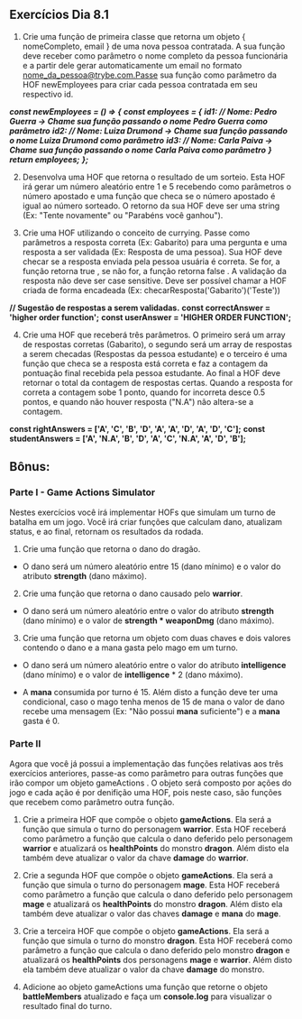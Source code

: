 ## Exercícios Dia 8.1

1. Crie uma função de primeira classe que retorna um objeto { nomeCompleto, email } de uma nova pessoa contratada. A sua função deve receber como parâmetro o nome completo da pessoa funcionária e a partir dele gerar automaticamente um email no formato nome_da_pessoa@trybe.com.Passe sua função como parâmetro da HOF newEmployees para criar cada pessoa contratada em seu respectivo id.

**_const newEmployees = () => {_**
  **_const employees = {_**
    **_id1: // Nome: Pedro Guerra -> Chame sua função passando o nome Pedro Guerra como parâmetro_**
    **_id2: // Nome: Luiza Drumond -> Chame sua função passando o nome Luiza Drumond como parâmetro_**
    **_id3: // Nome: Carla Paiva -> Chame sua função passando o nome Carla Paiva como parâmetro_**
  **_}_**
  **_return employees;_**
**_};_**

2. Desenvolva uma HOF que retorna o resultado de um sorteio. Esta HOF irá gerar um número aleatório entre 1 e 5 recebendo como parâmetros o número apostado e uma função que checa se o número apostado é igual ao número sorteado. O retorno da sua HOF deve ser uma string (Ex: "Tente novamente" ou "Parabéns você ganhou").

3. Crie uma HOF utilizando o conceito de currying. Passe como parâmetros a resposta correta (Ex: Gabarito) para uma pergunta e uma resposta a ser validada (Ex: Resposta de uma pessoa). Sua HOF deve checar se a resposta enviada pela pessoa usuária é correta. Se for, a função retorna true , se não for, a função retorna false .
A validação da resposta não deve ser case sensitive.
Deve ser possível chamar a HOF criada de forma encadeada (Ex: checarResposta('Gabarito')('Teste'))

**// Sugestão de respostas a serem validadas.**
**const correctAnswer = 'higher order function';**
**const userAnswer = 'HIGHER ORDER FUNCTION';**

4. Crie uma HOF que receberá três parâmetros. O primeiro será um array de respostas corretas (Gabarito), o segundo será um array de respostas a serem checadas (Respostas da pessoa estudante) e o terceiro é uma função que checa se a resposta está correta e faz a contagem da pontuação final recebida pela pessoa estudante. Ao final a HOF deve retornar o total da contagem de respostas certas.
Quando a resposta for correta a contagem sobe 1 ponto, quando for incorreta desce 0.5 pontos, e quando não houver resposta ("N.A") não altera-se a contagem.

**const rightAnswers = ['A', 'C', 'B', 'D', 'A', 'A', 'D', 'A', 'D', 'C'];**
**const studentAnswers = ['A', 'N.A', 'B', 'D', 'A', 'C', 'N.A', 'A', 'D', 'B'];**

## Bônus:

### Parte I - Game Actions Simulator

Nestes exercícios você irá implementar HOFs que simulam um turno de batalha em um jogo. Você irá criar funções que calculam dano, atualizam status, e ao final, retornam os resultados da rodada.

1. Crie uma função que retorna o dano do dragão.

 - O dano será um número aleatório entre 15 (dano mínimo) e o valor do atributo **strength** (dano máximo).

2. Crie uma função que retorna o dano causado pelo **warrior**.

 - O dano será um número aleatório entre o valor do atributo **strength** (dano mínimo) e o valor de **strength * weaponDmg** (dano máximo).

3. Crie uma função que retorna um objeto com duas chaves e dois valores contendo o dano e a mana gasta pelo mago em um turno.

 - O dano será um número aleatório entre o valor do atributo **intelligence** (dano mínimo) e o valor de **intelligence** * 2 (dano máximo).

 - A **mana** consumida por turno é 15. Além disto a função deve ter uma condicional, caso o mago tenha menos de 15 de mana o valor de dano recebe uma mensagem (Ex: "Não possui **mana** suficiente") e a **mana** gasta é 0.

 ### Parte II
 
 Agora que você já possui a implementação das funções relativas aos três exercícios anteriores, passe-as como parâmetro para outras funções que irão compor um objeto gameActions . O objeto será composto por ações do jogo e cada ação é por denifição uma HOF, pois neste caso, são funções que recebem como parâmetro outra função.

1. Crie a primeira HOF que compõe o objeto **gameActions**. Ela será a função que simula o turno do personagem **warrior**. Esta HOF receberá como parâmetro a função que calcula o dano deferido pelo personagem **warrior** e atualizará os **healthPoints** do monstro **dragon**. Além disto ela também deve atualizar o valor da chave **damage** do **warrior**.

2. Crie a segunda HOF que compõe o objeto **gameActions**. Ela será a função que simula o turno do personagem **mage**. Esta HOF receberá como parâmetro a função que calcula o dano deferido pelo personagem **mage** e atualizará os **healthPoints** do monstro **dragon**. Além disto ela também deve atualizar o valor das chaves **damage** e **mana** do **mage**.

3. Crie a terceira HOF que compõe o objeto **gameActions**. Ela será a função que simula o turno do monstro **dragon**. Esta HOF receberá como parâmetro a função que calcula o dano deferido pelo monstro **dragon** e atualizará os **healthPoints** dos personagens **mage** e **warrior**. Além disto ela também deve atualizar o valor da chave **damage** do monstro.

4. Adicione ao objeto gameActions uma função que retorne o objeto **battleMembers** atualizado e faça um **console.log** para visualizar o resultado final do turno.
